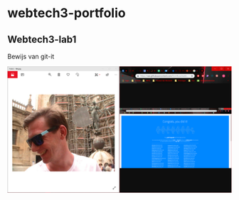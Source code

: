 # webtech3-portfolio


## Webtech3-lab1

Bewijs van git-it

![Bewijs van git-it](/webtech3-lab1/proveGitIt.png)